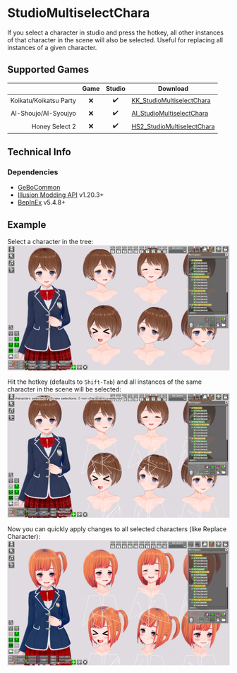 # StudioMultiselectChara

If you select a character in studio and press the hotkey, all other instances of that character in the scene will also be selected. Useful for replacing all instances of a given character.

## Supported Games

|                         | Game  | Studio  | Download     |
| ----------------------: | :---: | :-----: | ------------ |
| Koikatu/Koikatsu Party  | ❌    | ✔️      | [KK_StudioMultiselectChara]  |
| AI-Shoujo/AI-Syoujyo    | ❌    | ✔️      | [AI_StudioMultiselectChara]  |
| Honey Select 2          | ❌    | ✔️      | [HS2_StudioMultiselectChara] |


## Technical Info

### Dependencies

- [GeBoCommon](https://github.com/GeBo1/GeBoPlugins)
- [Illusion Modding API](https://github.com/IllusionMods/IllusionModdingAPI) v1.20.3+
- [BepInEx](https://github.com/BepInEx/BepInEx) v5.4.8+


## Example

Select a character in the tree:
![Select character in tree](README_Images/ex-01-01.png)

Hit the hotkey (defaults to `Shift-Tab`) and all instances of the same character in the scene will be selected:
![Select character in tree](README_Images/ex-01-02.png)

Now you can quickly apply changes to all selected characters (like Replace Character):
![Select character in tree](README_Images/ex-01-03.png)

[//]: # (## Latest Links)

[AI_StudioMultiselectChara]: https://github.com/GeBo1/GeBoPlugins/releases/download/r33/AI_StudioMultiselectChara.v1.0.0.2.zip "v1.0.0.2"
[HS2_StudioMultiselectChara]: https://github.com/GeBo1/GeBoPlugins/releases/download/r33/HS2_StudioMultiselectChara.v1.0.0.2.zip "v1.0.0.2"
[KK_StudioMultiselectChara]: https://github.com/GeBo1/GeBoPlugins/releases/download/r33/KK_StudioMultiselectChara.v1.0.0.2.zip "v1.0.0.2"

